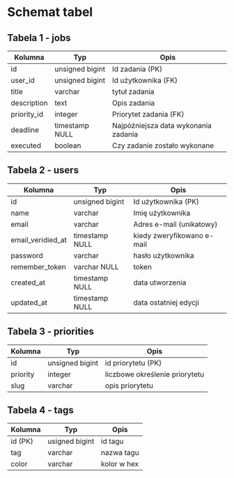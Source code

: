 # Schemat tabel

## Tabela 1 - jobs

| Kolumna     | Typ             | Opis                                 |
| ----------- | --------------- | ------------------------------------ |
| id          | unsigned bigint | Id zadania (PK)                      |
| user_id     | unsigned bigint | Id użytkownika (FK)                  |
| title       | varchar         | tytuł zadania                        |
| description | text            | Opis zadania                         |
| priority_id | integer         | Priorytet zadania (FK)               |
| deadline    | timestamp NULL  | Najpóżniejsza data wykonania zadania |
| executed    | boolean         | Czy zadanie zostało wykonane         |
  
## Tabela 2 - users

| Kolumna           | Typ             | Opis                       |
| ----------------- | --------------- | -------------------------- |
| id                | unsigned bigint | Id użytkownika (PK)        |
| name              | varchar         | Imię użytkownika           |
| email             | varchar         | Adres e-mail (unikatowy)   |
| email_veridied_at | timestamp NULL  | kiedy zweryfikowano e-mail |
| password          | varchar         | hasło użytkownika          |
| remember_token    | varchar NULL    | token                      |
| created_at        | timestamp NULL  | data utworzenia            |
| updated_at        | timestamp NULL  | data ostatniej edycji      |

## Tabela 3 - priorities

| Kolumna  | Typ             | Opis                           |
| -------- | --------------- | ------------------------------ |
| id       | unsigned bigint | id priorytetu (PK)             |
| priority | integer         | liczbowe określenie priorytetu |
| slug     | varchar         | opis priorytetu                |

## Tabela 4 - tags

| Kolumna | Typ            | Opis        |
| ------- | -------------- | ----------- |
| id (PK) | usigned bigint | id tagu     |
| tag     | varchar        | nazwa tagu  |
| color   | varchar        | kolor w hex |
